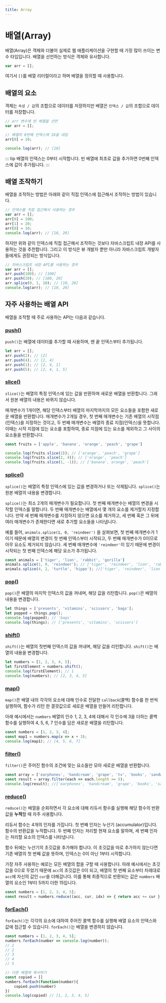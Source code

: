 ```yaml
---
title: Array
---
```


# 배열(Array)

배열(Array)은 객체와 더불어 실제로 웹 애플리케이션을 구현할 때 가장 많이 쓰이는 변수 타입입니다. 배열을 선언하는 방식은 객체와 유사합니다.

```js
var arr = [];
```

여기서 `[]`를 배열 리터럴이라고 하며 배열을 정의할 때 사용합니다.

## 배열의 요소

객체는 `속성 / 값`의 조합으로 데이터를 저장하지만 배열은 `인덱스 / 값`의 조합으로 데이터를 저장합니다.

```js
// arr 변수에 빈 배열을 선언
var arr = [];

// 배열의 0번째 인덱스에 10을 대입
arr[0] = 10;

console.log(arr); // [10]
```

::: tip
배열의 인덱스는 0부터 시작합니다. 빈 배열에 최초로 값을 추가하면 0번째 인덱스에 값이 추가됩니다.
:::

## 배열 조작하기

배열을 조작하는 방법은 아래와 같이 직접 인덱스에 접근해서 조작하는 방법이 있습니다.

```js
// 인덱스를 직접 접근해서 사용하는 경우
var arr = [];
arr[0] = 100;
arr[1] = 20;
arr[0] = 10;
console.log(arr); // [10, 20]
```

하지만 위와 같이 인덱스에 직접 접근해서 조작하는 것보다 자바스크립트 내장 API를 사용하는 것을 추천합니다. 그리고 이 방식은 뷰 개발자 뿐만 아니라 자바스크립트 개발자들에게도 권장되는 방식입니다.

```js
// 자바스크립트 내장 API를 사용하는 경우
var arr = [];
arr.push(100); // [100]
arr.push(20); // [100, 20]
arr.splice(0, 1, 10); // [10, 20]
console.log(arr); // [10, 20]
```

## 자주 사용하는 배열 API

배열을 조작할 때 주로 사용하는 API는 다음과 같습니다.

### [push()](https://developer.mozilla.org/en-US/docs/Web/JavaScript/Reference/Global_Objects/Array/push)

`push()`는 배열에 데이터를 추가할 때 사용하며, 맨 끝 인덱스부터 추가됩니다. 

```javascript
let arr = [];
arr.push(2); // [2]
arr.push(4); // [2, 4]
arr.push(1); // [2, 4, 1] 
arr.push(5); // [2, 4, 1, 5]
```

### [slice()](https://developer.mozilla.org/ko/docs/Web/JavaScript/Reference/Global_Objects/Array/slice)

`slice()`는 배열의 특정 인덱스에 있는 값을 반환하며 새로운 배열을 반환합니다. 그래서 원본 배열의 내용은 바뀌지 않습니다. 

매개변수가 1개이면, 해당 인덱스부터 배열의 마지막까지의 모든 요소들을 포함한 새로운 배열을 반환합니다. 매개변수가 2개일 경우, 첫 번째 매개변수는 기존 배열의 시작점(인덱스)을 지정하는 것이고, 두 번째 매개변수는 배열의 종료 지점(인덱스)을 뜻합니다. 이때는 시작 지점에 있는 요소를 포함하여, 종료 지점에 있는 요소를 제외하고 그 사이의 요소들을 반환합니다. 

```javascript
const fruits = ['apple', 'banana', 'orange', 'peach', 'grape']

console.log(fruits.slice(2)); // ['orange', 'peach', 'grape']
console.log(fruits.slice(2, 4)); // ['orange', 'peach']
console.log(fruits.slice(1, -1)); // ['banana', orange', 'peach']
```



### [splice()](https://developer.mozilla.org/ko/docs/Web/JavaScript/Reference/Global_Objects/Array/splice) 

`splice()`는 배열의 특정 인덱스에 있는 값을 변경하거나 또는 삭제됩니다. `splice()`는 원본 배열의 내용을 변경합니다.

`splice()`는 최소 2개의 매개변수가 필요합니다. 첫 번째 매개변수는 배열의 변경을 시작할 인덱스를 말합니다. 두 번째 매개변수는 배열에서 몇 개의 요소를 제거할지 지정합니다. 만약 세 번째 매개변수를 지정하지 않으면 요소를 제거하고, 세 번째 혹은 그 뒤에 여러 매개변수가 존재한다면 새로 추가할 요소들을 나타냅니다. 

예를 들어, `animals.splice(1, 0, 'reindeer')` 을 살펴보면, 첫 번째 매개변수가 1이기 때문에 배열의 변경이 첫 번째 인덱스부터 시작되고, 두 번째 매개변수가 0이므로 아무 요소도 제거되지 않습니다. 세 번째 매개변수에 `'reindeer'`이 있기 때문에 변경이 시작되는 첫 번째 인덱스에 해당 요소가 추가됩니다. 

```javascript
const animals = ['tiger', 'lion', 'rabbit', 'gorilla']
animals.splice(1, 0, 'reindeer'); // ['tiger', 'reindeer', 'lion', 'rabbit', 'gorilla']
animals.splice(4, 2, 'turtle', 'hippo'); //['tiger', 'reindeer', 'lion', 'rabbit', 'turtle', 'hippo']

```



### [pop()](https://developer.mozilla.org/ko/docs/Web/JavaScript/Reference/Global_Objects/Array/pop)

`pop()`은 배열의 마지막 인덱스의 값을 꺼내며, 해당 값을 리턴합니다. `pop()`은 배열의 내용을 변경합니다.

```javascript
let things = ['presents', 'vitamins', 'scissors', 'bags'];
let popped = things.pop();
console.log(popped); // 'bags'
console.log(things); // ['presents', 'vitamins', 'scissors']
```



### [shift()](https://developer.mozilla.org/ko/docs/Web/JavaScript/Reference/Global_Objects/Array/shift) 

`shift()`는 배열의 첫번째 인덱스의 값을 꺼내며, 해당 값을 리턴합니다. `shift()`는 배열의 내용을 변경합니다. 

```javascript
let numbers = [1, 2, 3, 4, 5];
let firstElement = numbers.shift();
console.log(firstElement); // 1
console.log(numbers); // [2, 3, 4, 5]
```



### **[map()](https://developer.mozilla.org/en-US/docs/Web/JavaScript/Reference/Global_Objects/Array/map)**

`map()`은 배열 내의 각각의 요소에 대해 인수로 전달한 `callback`(콜백) 함수를 한 번씩 실행하여, 함수가 리턴 한 결괏값으로 새로운 배열을 만들어 리턴합니다.

아래 예시에서는 `numbers` 배열의 인수 1, 2, 3, 4에 대해서 각 인수에 3을 더하는 콜백 함수를 실행하여 4, 5, 6, 7 인수를 담은 새로운 배열을 리턴합니다. 

```javascript
const numbers = [1, 2, 3, 4];
const map1 = numbers.map(x => x + 3);
console.log(map1); // [4, 5, 6, 7]
```



### **[filter()](https://developer.mozilla.org/en-US/docs/Web/JavaScript/Reference/Global_Objects/Array/filter)**

`filter()`은 주어진 함수의 조건에 맞는 요소들만 모아 새로운 배열을 반환합니다. 

```javascript
const array = ['earphones', 'handcream', 'grape', 'tv', 'books', 'sandwiches'];
const result = array.filter(each => each.length >= 5);
console.log(result); //['earphones', 'handcream', 'grape', 'books', 'sandwiches']
```



### **[reduce()](https://developer.mozilla.org/en-US/docs/Web/JavaScript/Reference/Global_Objects/Array/Reduce)**

`reduce()`는 배열을 순회하면서 각 요소에 대해 리듀서 함수를 실행해 해당 함수의 반환값을 **누적**할 때 자주 사용합니다. 

리듀서 함수는 4개의 인자를 가집니다. 첫 번째 인자는 누산기 (accumulator)입니다. 함수의 반환값을 누적합니다. 두 번째 인자는 처리할 현재 요소를 말하며, 세 번째 인자는 처리할 요소의 인덱스를 나타냅니다. 

함수 뒤에는 누산기의 초깃값을 추가해야 합니다. 이 초깃값을 따로 추가하지 않는다면 기존 배열의 첫 번째 값을 뜻하며, 인덱스는 0이 아닌 1부터 시작합니다. 

가장 자주 사용하는 예로는 모든 배열의 합을 구할 때 사용합니다. 아래 예시에서는 초깃값을 0으로 두었기 때문에 `acc`의 초깃값은 0이 되고, 배열의 첫 번째 요소부터 차례대로 `acc`에 자신의 값인 `cur`을 더해갑니다. 이를 통해 최종적으로 반환되는 값은 `numbers` 배열의 요소인 1부터 5까지 더한 15입니다. 

```javascript
const numbers = [1, 2, 3, 4, 5];
const result = numbers.reduce((acc, cur, idx) => { return acc += cur }, 0) // 15
```



### **[forEach()](https://developer.mozilla.org/en-US/docs/Web/JavaScript/Reference/Global_Objects/Array/forEach)**

`forEach()`는 각각의 요소에 대하여 주어진 콜백 함수를 실행해 배열 요소의 인덱스와 값에 접근할 수 있습니다. `forEach()`는 배열을 변경하지 않습니다. 

```javascript
const numbers = [1, 2, 3, 4, 5];
numbers.forEach(number => console.log(number));
// 1
// 2
// 3
// 4
// 5

// 다른 배열에 복사하기
const copied = []
numbers.forEach(function(number){
    copied.push(number)
})
console.log(copied) // [1, 2, 3, 4, 5]
```

